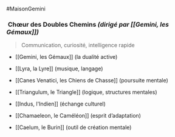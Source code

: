 #MaisonGemini
### ︎ **Chœur des Doubles Chemins** _(dirigé par [[Gemini, les Gémaux]])_

> Communication, curiosité, intelligence rapide

- [[Gemini, les Gémaux]] (la dualité active)
    
- [[Lyra, la Lyre]] (musique, langage)
    
- [[Canes Venatici, les Chiens de Chasse]] (poursuite mentale)
    
- [[Triangulum, le Triangle]] (logique, structures mentales)
    
- [[Indus, l'Indien]] (échange culturel)
    
- [[Chamaeleon, le Caméléon]] (esprit d’adaptation)
    
- [[Caelum, le Burin]] (outil de création mentale)